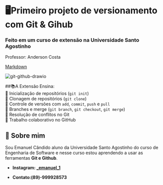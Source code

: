 # 🖥Primeiro projeto de versionamento com Git & Gihub

### Feito em um curso de extensão na Universidade Santo Agostinho

Professor: Anderson Costa

  [Markdown](https://docs.google.com/document/d/1a8aMON8q10J1bYiZS8wJhzmIuMIJSPG2oGshEV8ZtAc/edit?tab=t.0)

![git-github-drawio](https://github.com/user-attachments/assets/ee9a4d2b-e7d6-4376-aa32-d0dd861bfa08)

##📚A Extensão Ensina:  
📍 Inicialização de repositórios (`git init`)  
📍 Clonagem de repositórios (`git clone`)  
📍 Controle de versões com `add`, `commit`, `push` e `pull`  
📍 Branches e merge (`git branch`, `git checkout`, `git merge`)  
📍 Resolução de conflitos no Git  
📍 Trabalho colaborativo no GitHub

## 👤 **Sobre mim**

Sou Emanuel Cândido aluno da Universidade Santo Agostinho do curso de Engenharia de Software e nesse curso estou aprendendo a usar as ferramentas **Git e Github**.

 + **Instagram: [_emanuel_1](http://instagram.com/_emanuel_1)** 

 + **Contato:(89)-999928573**

## 
 
